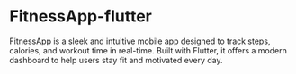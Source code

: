 # FitnessApp-flutter
FitnessApp is a sleek and intuitive mobile app designed to track steps, calories, and workout time in real-time. Built with Flutter, it offers a modern dashboard to help users stay fit and motivated every day.
